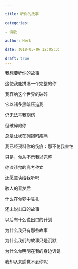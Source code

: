 ```yaml
---

title: 听你的故事

categories:

- 诗歌

author: Herb

date: 2018-05-06 12:05:35

draft: true
---
```


我想要听你的故事

这使我能拼凑一个完整的你

我容纳这个世界的破碎

它以诸多黑暗压迫我

仍无法将我割伤



但破碎的你

总是让我在拥抱时疼痛

我已经预料你的伤痕：那不使我害怕

只是，你从不示我以完整



你没读完的高考作文

还愿意读给我听吗

骇人的噩梦后

什么在你梦中驻扎

还未说出口的故事

以后有什么说出口的计划



为什么我只有那些故事

为什么我们的故事只是沉默

为什么你明明在我的身边诉说

我却从来感觉不到你呢